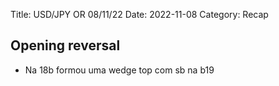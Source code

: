Title: USD/JPY OR 08/11/22
Date: 2022-11-08
Category: Recap


## Opening reversal
* Na 18b formou uma wedge top com sb na b19
